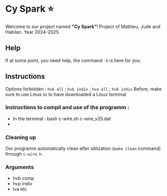 # Cy Spark ⭐
Welcome to our project named **"Cy Spark"**!
Project of Mathieu, Jude and Habilan. Year 2024-2025

## Help
If at some point, you need help, the command `-h` is here for you.

## Instructions 
Options forbidden : `hvb all` ; `hvb indiv` ; `hva all` ; `hvb indiv`
Before, make sure to use Linux or to have downloaded a Linux terminal

### Instructions to compil and use of the programm :
- In the terminal : bash c-wire.sh c-wire_v25.dat <station type> <consumer type>
- 

### Cleaning up
Our programm automatically clean after utilization (`make clean` command) through `c-wire.h`.
### Arguments
- hvb comp
- hvp indiv
- lva etc
